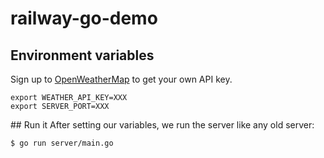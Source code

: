 # railway-go-demo

## Environment variables 
Sign up to [OpenWeatherMap](https://openweathermap.org/appid) to get your own API key. 
```
export WEATHER_API_KEY=XXX
export SERVER_PORT=XXX
```

## Run it 
After setting our variables, we run the server like any old server:
```
$ go run server/main.go
```
